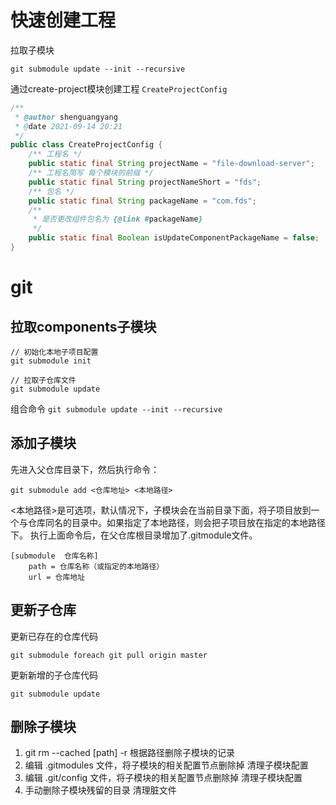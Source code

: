 # 快速创建工程

拉取子模块

```git
git submodule update --init --recursive
```

通过create-project模块创建工程 `CreateProjectConfig`

```java
/**
 * @author shenguangyang
 * @date 2021-09-14 20:21
 */
public class CreateProjectConfig {
    /** 工程名 */
    public static final String projectName = "file-download-server";
    /** 工程名简写 每个模块的前缀 */
    public static final String projectNameShort = "fds";
    /** 包名 */
    public static final String packageName = "com.fds";
    /**
     * 是否更改组件包名为 {@link #packageName}
     */
    public static final Boolean isUpdateComponentPackageName = false;
}
```

# git

## 拉取components子模块

```text
// 初始化本地子项目配置
git submodule init

// 拉取子仓库文件
git submodule update
```

组合命令
`git submodule update --init --recursive`

## 添加子模块

先进入父仓库目录下，然后执行命令：

```shell
git submodule add <仓库地址> <本地路径>
```

<本地路径>是可选项，默认情况下，子模块会在当前目录下面，将子项目放到一个与仓库同名的目录中。如果指定了本地路径，则会把子项目放在指定的本地路径下。
执行上面命令后，在父仓库根目录增加了.gitmodule文件。

```text
[submodule  仓库名称]
    path = 仓库名称（或指定的本地路径）
    url = 仓库地址
```

## 更新子仓库

更新已存在的仓库代码

```shell
git submodule foreach git pull origin master
```

更新新增的子仓库代码

```shell
git submodule update
```

## 删除子模块

1. git rm --cached [path] -r
   根据路径删除子模块的记录
2. 编辑 .gitmodules 文件，将子模块的相关配置节点删除掉
   清理子模块配置
3. 编辑 .git/config 文件，将子模块的相关配置节点删除掉
   清理子模块配置
4. 手动删除子模块残留的目录
   清理脏文件
